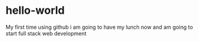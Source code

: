 # hello-world
My first time using github
i am going to have my lunch now and am going to start full stack web development
